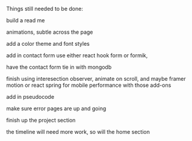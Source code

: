 ﻿Things still needed to be done:

build a read me

animations, subtle across the page

add a color theme and font styles

add in contact form use either react hook form or formik,

have the contact form tie in with mongodb

finish using interesection observer, animate on scroll, and maybe framer motion or react spring for mobile performance with those add-ons

add in pseudocode

make sure error pages are up and going

finish up the project section

the timeline will need more work, so will the home section